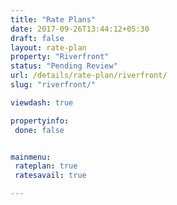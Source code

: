 ```yaml
---
title: "Rate Plans"
date: 2017-09-26T13:44:12+05:30
draft: false
layout: rate-plan
property: "Riverfront"
status: "Pending Review"
url: /details/rate-plan/riverfront/
slug: "riverfront/"

viewdash: true

propertyinfo:
 done: false


mainmenu:
 rateplan: true
 ratesavail: true

---
```


